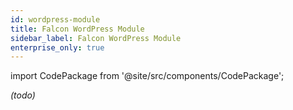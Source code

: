```yaml
---
id: wordpress-module
title: Falcon WordPress Module
sidebar_label: Falcon WordPress Module
enterprise_only: true
---
```


import CodePackage from '@site/src/components/CodePackage';

<CodePackage name="@deity/falcon-wordpress-module" /> 

_(todo)_
